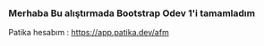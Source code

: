 ### Merhaba Bu alıştırmada Bootstrap Odev 1'i tamamladım

Patika hesabım : https://app.patika.dev/afm
